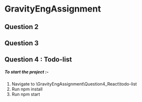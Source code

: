 # GravityEngAssignment

## Question 2
## Question 3
## Question 4 : Todo-list
##### To start the project :-
1. Navigate to \GravityEngAssignment\Question4_React\todo-list
2. Run npm install
3. Run npm start